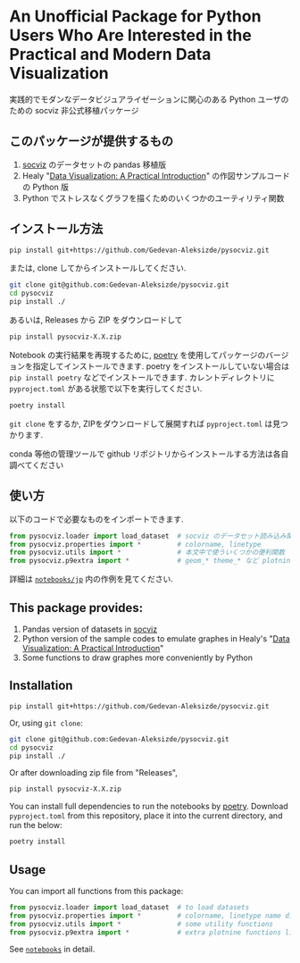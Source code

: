 # An Unofficial Package for Python Users Who Are Interested in the Practical and Modern Data Visualization

実践的でモダンなデータビジュアライゼーションに関心のある Python ユーザのための socviz 非公式移植パッケージ

## このパッケージが提供するもの

1. [socviz](https://github.com/kjhealy/socviz) のデータセットの pandas 移植版
2. Healy "[Data Visualization: A Practical Introduction](https://socviz.co/)" の作図サンプルコードの Python 版
3. Python でストレスなくグラフを描くためのいくつかのユーティリティ関数

## インストール方法

```sh
pip install git+https://github.com/Gedevan-Aleksizde/pysocviz.git
```

または, clone してからインストールしてください.

```sh
git clone git@github.com:Gedevan-Aleksizde/pysocviz.git
cd pysocviz
pip install ./
```


あるいは, Releases から ZIP をダウンロードして

```sh
pip install pysocviz-X.X.zip
```

Notebook の実行結果を再現するために, [poetry](https://python-poetry.org/) を使用してパッケージのバージョンを指定してインストールできます. poetry をインストールしていない場合は `pip install poetry` などでインストールできます. カレントディレクトリに `pyproject.toml` がある状態で以下を実行してください.

```sh
poetry install
```

`git clone` をするか, ZIPをダウンロードして展開すれば `pyproject.toml` は見つかります.

conda 等他の管理ツールで github リポジトリからインストールする方法は各自調べてください

## 使い方

以下のコードで必要なものをインポートできます.

```python
from pysocviz.loader import load_dataset  # socviz のデータセット読み込み関数
from pysocviz.properties import *         # colorname, linetype
from pysocviz.utils import *              # 本文中で使ういくつかの便利関数
from pysocviz.p9extra import *            # geom_* theme_* など plotnine の関数として利用できるもの
```

詳細は [`notebooks/jp`](notebooks/jp) 内の作例を見てください.


## This package provides:

1. Pandas version of datasets in [socviz](https://github.com/kjhealy/socviz) 
2. Python version of the sample codes to emulate graphes in Healy's "[Data Visualization: A Practical Introduction](https://socviz.co/)"
3. Some functions to draw graphes more conveniently by Python

## Installation

```shs
pip install git+https://github.com/Gedevan-Aleksizde/pysocviz.git
```

Or, using `git clone`:

```sh
git clone git@github.com:Gedevan-Aleksizde/pysocviz.git
cd pysocviz
pip install ./
```

Or after downloading zip file from "Releases",

```sh
pip install pysocviz-X.X.zip
```

You can install full dependencies to run the notebooks by [poetry](https://python-poetry.org/). Download `pyproject.toml` from this repository, place it into the current directory, and run the below:

```sh
poetry install
```

## Usage

You can import all functions from this package:

```python
from pysocviz.loader import load_dataset  # to load datasets
from pysocviz.properties import *         # colorname, linetype name dictionaries
from pysocviz.utils import *              # some utility functions
from pysocviz.p9extra import *            # extra plotnine functions like geom_* theme_*
```

See [`notebooks`](notebooks/) in detail.
